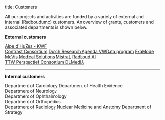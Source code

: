 title: Customers

All our projects and activities are funded by a variety of external and internal (Radboudumc) customers. An overview of grants, customers and associated departments is shown below.

**External customers**

[Alpe d'HuZes - KWF](https://www.kwf.nl/help-jij-ons/fietsen/alpe-dhuzes)  
[Contrast Consortium](https://www.contrast-consortium.nl/)
[Dutch Research Agenda VWData program](https://commit2data.nl/)
[ExaMode](https://www.examode.eu/)
[MeVis Medical Solutions](https://www.mevis.de/en/)
[MistraL](https://www.fondationbotnar.org/)
[Radboud AI](https://www.ru.nl/ai/)  
[TTW Perspectief Consortium DLMedIA](http://dlmedia.eu/)  

---- 

**Internal customers**

Department of Cardiology
Department of Health Evidence  
Department of Neurology  
Department of Ophthalmology  
Department of Orthopedics  
Department of Radiology Nuclear Medicine and Anatomy 
Department of Strategy  
